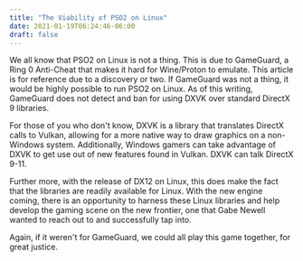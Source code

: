 ```yaml
---
title: "The Viability of PSO2 on Linux"
date: 2021-01-19T06:24:46-06:00
draft: false
---
```


We all know that PSO2 on Linux is not a thing. This is due to GameGuard, a Ring 0 Anti-Cheat that makes it hard for Wine/Proton to emulate. This article is for reference due to a discovery or two. If GameGuard was not a thing, it would be highly possible to run PSO2 on Linux. As of this writing, GameGuard does not detect and ban for using DXVK over standard DirectX 9 libraries.

For those of you who don't know, DXVK is a library that translates DirectX calls to Vulkan, allowing for a more native way to draw graphics on a non-Windows system. Additionally, Windows gamers can take advantage of DXVK to get use out of new features found in Vulkan. DXVK can talk DirectX 9-11.

Further more, with the release of DX12 on Linux, this does make the fact that the libraries are readily available for Linux. With the new engine coming, there is an opportunity to harness these Linux libraries and help develop the gaming scene on the new frontier, one that Gabe Newell wanted to reach out to and successfully tap into.

Again, if it weren't for GameGuard, we could all play this game together, for great justice.
